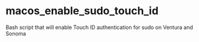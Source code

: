 # macos_enable_sudo_touch_id
Bash script that will enable Touch ID authentication for sudo on Ventura and Sonoma
